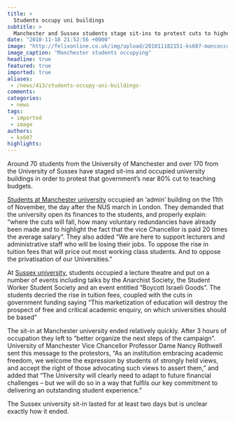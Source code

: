 ```yaml
---
title: >
  Students occupy uni buildings
subtitle: >
  Manchester and Sussex students stage sit-ins to protest cuts to higher education
date: "2010-11-18 21:52:56 +0000"
image: "http://felixonline.co.uk/img/upload/201011182151-ks607-mancoccu.jpg"
image_caption: "Manchester students occupying"
headline: true
featured: true
imported: true
aliases:
 - /news/413/students-occupy-uni-buildings-
comments:
categories:
 - news
tags:
 - imported
 - image
authors:
 - ks607
highlights:
---
```


Around 70 students from the University of Manchester and over 170 from the University of Sussex have staged sit-ins and occupied university buildings in order to protest that government’s near 80% cut to teaching budgets.

[Students at Manchester university](http://manunioccupation.blogspot.com/) occupied an ‘admin’ building on the 11th of November, the day after the NUS march in London. They demanded that the university open its finances to the students, and properly explain: “where the cuts will fall, how many voluntary redundancies have already been made and to highlight the fact that the vice Chancellor is paid 20 times the average salary”. They also added “We are here to support lecturers and administrative staff who will be losing their jobs. To oppose the rise in tuition fees that will price out most working class students. And to oppose the privatisation of our Universities.”

At [Sussex university](http://defendsussex.wordpress.com/), students occupied a lecture theatre and put on a number of events including talks by the Anarchist Society, the Student Worker Student Society and an event entitled “Boycott Israeli Goods”. The students decried the rise in tuition fees, coupled with the cuts in government funding saying “This marketization of education will destroy the prospect of free and critical academic enquiry, on which universities should be based”

The sit-in at Manchester university ended relatively quickly. After 3 hours of occupation they left to “better organize the next steps of the campaign”. University of Manchester Vice Chancellor Professor Dame Nancy Rothwell sent this message to the protestors, “As an institution embracing academic freedom, we welcome the expression by students of strongly held views, and accept the right of those advocating such views to assert them,” and added that “The University will clearly need to adapt to future financial challenges – but we will do so in a way that fulfils our key commitment to delivering an outstanding student experience.”

The Sussex university sit-in lasted for at least two days but is unclear exactly how it ended.
